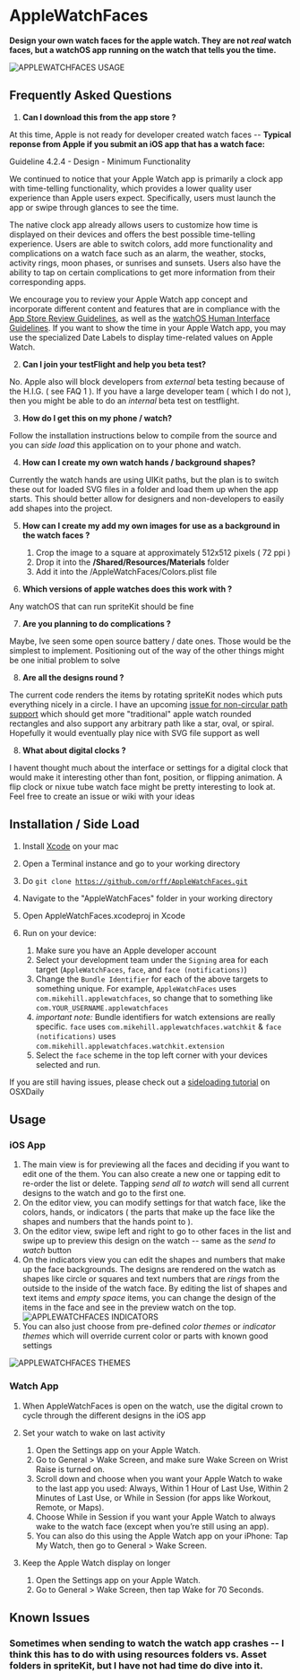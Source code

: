 # AppleWatchFaces
**Design your own watch faces for the apple watch. They are not *real* watch faces, but a watchOS app running on the watch that tells you the time.**

![APPLEWATCHFACES USAGE](AppleWatchFacesQuickDemo.gif)

## Frequently Asked Questions

1. **Can I download this from the app store ?**

  At this time, Apple is not ready for developer created watch faces -- **Typical reponse from Apple if you submit an iOS app that has a watch face:**

  Guideline 4.2.4 - Design - Minimum Functionality

  We continued to notice that your Apple Watch app is primarily a clock app with time-telling functionality, which provides a lower quality user experience than Apple users expect. Specifically, users must launch the app or swipe through glances to see the time.

  The native clock app already allows users to customize how time is displayed on their devices and offers the best possible time-telling experience. Users are able to switch colors, add more functionality and complications on a watch face such as an alarm, the weather, stocks, activity rings, moon phases, or sunrises and sunsets. Users also have the ability to tap on certain complications to get more information from their corresponding apps.

  We encourage you to review your Apple Watch app concept and incorporate different content and features that are in compliance with the [App Store Review Guidelines](https://developer.apple.com/app-store/review/guidelines/), as well as the [watchOS Human Interface Guidelines](https://developer.apple.com/watchos/human-interface-guidelines/). If you want to show the time in your Apple Watch app, you may use the specialized Date Labels to display time-related values on Apple Watch.

2. **Can I join your testFlight and help you beta test?**

  No. Apple also will block developers from *external* beta testing because of the H.I.G. ( see FAQ 1 ). If you have a large developer team ( which I do not ), then you might be able to do an *internal* beta test on testflight.

3. **How do I get this on my phone / watch?**

  Follow the installation instructions below to compile from the source and you can *side load* this application on to your phone and watch.

4. **How can I create my own watch hands / background shapes?**

  Currently the watch hands are using UIKit paths, but the plan is to switch these out for loaded SVG files in a folder and load them up when the app starts. This should better allow for designers and non-developers to easily add shapes into the project. 

5. **How can I create my add my own images for use as a background in the watch faces ?**

    1. Crop the image to a square at approximately 512x512 pixels ( 72 ppi )
    2. Drop it into the **/Shared/Resources/Materials** folder
    3. Add it into the /AppleWatchFaces/Colors.plist file
    
6. **Which versions of apple watches does this work with ?**

Any watchOS that can run spriteKit should be fine

7. **Are you planning to do complications ?**

Maybe, Ive seen some open source battery / date ones. Those would be the simplest to implement. Positioning out of the way of the other things might be one initial problem to solve

8. **Are all the designs round  ?**

The current code renders the items by rotating spriteKit nodes which puts everything nicely in a circle. I have an upcoming [issue for non-circular path support](https://github.com/orff/AppleWatchFaces/issues/6) which should get more "traditional" apple watch rounded rectangles and also support any arbitrary path like a star, oval, or spiral. Hopefully it would eventually play nice with SVG file support as well

8. **What about digital clocks  ?**

I havent thought much about the interface or settings for a digital clock that would make it interesting other than font, position, or flipping animation. A flip clock or nixue tube watch face might be pretty interesting to look at.  Feel free to create an issue or wiki with your ideas 

## Installation / Side Load

1. Install [Xcode](https://itunes.apple.com/us/app/xcode/id497799835?mt=12) on your mac

1. Open a Terminal instance and go to your working directory

1. Do 
<code>git clone https://github.com/orff/AppleWatchFaces.git</code>

1. Navigate to the "AppleWatchFaces" folder in your working directory

1. Open AppleWatchFaces.xcodeproj in Xcode

1. Run on your device:
    1. Make sure you have an Apple developer account
    1. Select your development team under the `Signing` area for each target (`AppleWatchFaces`, `face`, and `face (notifications)`)
    1. Change the `Bundle Identifier` for each of the above targets to something unique. For example, `AppleWatchFaces` uses `com.mikehill.applewatchfaces`, so change that to something like `com.YOUR_USERNAME.applewatchfaces` 
    1. *important note:* Bundle identifiers for watch extensions are really specific.  `face` uses `com.mikehill.applewatchfaces.watchkit`  & `face (notifications)` uses `com.mikehill.applewatchfaces.watchkit.extension`
    1. Select the `face` scheme in the top left corner with your devices selected and run.

  If you are still having issues, please check out a [sideloading tutorial](http://osxdaily.com/2016/01/12/howto-sideload-apps-iphone-ipad-xcode/) on OSXDaily 

## Usage

### iOS App

1. The main view is for previewing all the faces and deciding if you want to edit one of the them.  You can also create a new one or tapping edit to re-order the list or delete.  Tapping *send all to watch* will send all current designs to the watch and go to the first one.
1. On the editor view, you can modify settings for that watch face, like the colors, hands, or indicators ( the parts that make up the face like the shapes and numbers that the hands point to ).  
  1. On the editor view, swipe left and right to go to other faces in the list and swipe up to preview this design on the watch -- same as the *send to watch* button
  1. On the indicators view you can edit the shapes and numbers that make up the face backgrounds.  The designs are rendered on the watch as shapes like circle or squares and text numbers that are *rings* from the outside to the inside of the watch face.  By editing the list of shapes and text items and *empty space* items, you can change the design of the items in the face and see in the preview watch on the top.
    ![APPLEWATCHFACES INDICATORS](AppleWatchFaceIndicators.gif)
  1. You can also just choose from pre-defined *color themes* or *indicator themes* which will override current color or parts with known good settings
  
  ![APPLEWATCHFACES THEMES](AppleWatchFacesThemes.gif)

### Watch App

1. When AppleWatchFaces is open on the watch, use the digital crown to cycle through the different designs in the iOS app

2. Set your watch to wake on last activity
  
    1. Open the Settings app  on your Apple Watch.
    2. Go to General > Wake Screen, and make sure Wake Screen on Wrist Raise is turned on.
    3. Scroll down and choose when you want your Apple Watch to wake to the last app you used: Always, Within 1 Hour of Last Use, Within 2 Minutes of Last Use, or While in Session (for apps like Workout, Remote, or Maps).
    4. Choose While in Session if you want your Apple Watch to always wake to the watch face (except when you’re still using an app).
    5. You can also do this using the Apple Watch app on your iPhone: Tap My Watch, then go to General > Wake Screen.
      
3. Keep the Apple Watch display on longer

    1. Open the Settings app  on your Apple Watch.
    2. Go to General > Wake Screen, then tap Wake for 70 Seconds.


## Known Issues

### Sometimes when sending to watch the watch app crashes -- I think this has to do with using resources folders vs. Asset folders in spriteKit, but I have not had time do dive into it.
